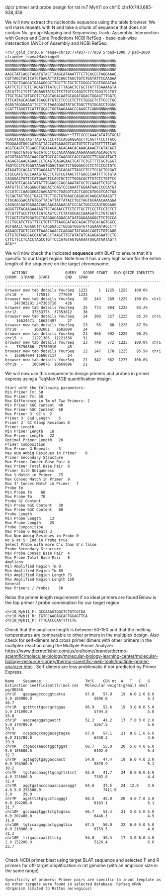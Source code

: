 dpcr primer and probe design for rat rn7 Myh11 on chr10
chr10:743,685-838,459

We will now extract the nucleotide sequence using the table browser. We will mask repeats with N and take a chunk of sequence that does not contain Ns. group: Mapping and Sequencing. track: Assembly. Intersection with Genes and Gene Predictions NCBI RefSeq - base-pair-wise intersection (AND) of Assembly and NCBI RefSeq
```
>rn7_gold_chr10.6 range=chr10:774937-777039 5'pad=1000 3'pad=1000 strand=+ repeatMasking=N
NNNNNNNNNNNNNNNNNNNNNNNNNNNNNNNNNNNNNNNNNNNNNNNNNN
NNNNNNNNNNNNNNNNNNNNNNNNNNNNNNNNNNNNNNNNNNNNNNNNNN
NNNNNNNNNNNNNNNNNNNNNNNNNNNNNNNNNNNNNNNNNNNNNNNNNG
AAGCTATCAGCTACATGTACTTAAGCATAAATTTCTTCACCCTAGGAAAC
CGTTAGCTACTCATCTGAGATTATCAGCTAGCTGTCTGATATTCCAAGAA
CTCTGCTGAGGATGAAGGGGCTTGCTTCTGCTCTGGGGCTCGTGGGATAA
GATTCTCTTCTCTAGAGTTTATGCTTTAGACTCTGCTTATTTGAAAAGTA
CACGTTCCTCTTTAGAAGTATCCTTCTTGTCCAGGTCTTCTGGGTCCTGT
TTGCTGACTATGCCTCTCAGTAGACAATGCAGATAGACTGGAGTTTGATC
CTTCATAGCAGAACTCAGGTTGTCCTCCCCTCTTCTGGGCTCTTCCCTGC
AGAGTAGGGAAGTTCCTTCTAAAGGAATATGCTGGCTTGTGGACCTGGGC
CCATTTAGGTTCATTTGCACTGGTAAGAAACCCAAGCTCANNNNNNNNNN
NNNNNNNNNNNNNNNNNNNNNNNNNNNNNNNNNNNNNNNNNNNNNNNNNN
NNNNNNNNNNNNNNNNNNNNNNNNNNNNNNNNNNNNNNNNNNNNNNNNNN
NNNNNNNNNNNNNNNNNNNNNNNNNNNNNNNNNNNNNNNNNNNNNNNNNN
NNNNNNNNNNNNNNNNNNNNNNNNNNNNNNNNNNNNNNNNNNNNNNNNNN
NNNNNNNNNNNNNNNNNNNNNNNNNNNNNNNNNNNNNNNNNNNNNNNNNN
NNNNNNNNNNNNNNNNNNNNNNNNNNNN**TTTCGCCCAAACATATGTGCAC
TGACATAGCTAGTTAGTGCCCCTTCCAGGAGGAGCTTCAGTTTCCTTACC
TGGGAAGTGGCAGTGATTACCATGAGAGTCACTGTTCTCATGTTTTTCAG
AGGTGAGTCTGGAGCTGGAAAGACAGAGAACACAAAGAAAGTCATACAGT
ATTTGGCTGTGGTGGCATCCTCCCACAAAGGCAAGAAAGACAGCAGCATC
ACGGTAAGTGACAAGCGCTGCCACCAAGGCCACCCAGGCTTCAGCATACT
CAGAGTGAACAGAACCCTGAGTGAGAGAACTCATTCTGTTTTTGCTGGGT
TGGTCCCTCTGGGTAAAGTGGGCTGACTCTGGGGACCCTCTCCCCCTGTC
ATAGATGCACAGTCTGAGAAGTCTGCAGACTTAGCCTCCTCCACTGGGAT
CTGCCATGTGCCAAAGTGGCTCTGTCGTAACTTTGACCCAATTTTCTGTA
CAGGGACTGTTCCATGAACTCCAGTGCTCTTGGACACTTGTCTCTGTTCC
TATATGTCACAATATATTTGGAGCCAGCAAATATGCTCCAAATTCTGTTA
AATGTTCCTAGGGGGTGGGACTCAGTCCCAAATTGGAATGACCCCCATGT
CCCATCCCAAGGGGACAAGAGTGCTGAGGTCACTCAGCATGGGTCACTGA
TCCACTATTGGCTGACCTTCTTGCTGTGAGCCAGACACAAGGATGAGGTT
CTACAGGGACATGTGGTTACATTATTATACCTGCTAGTACAAACAAAGGA
CAGGCACAATGAGAACAGCAACAAAAACATCCCACTGGCCCAGTGGGAGG
AGGGTTTACAAGAAAAGTTCTAGAACCTTCTCTTGCTTCCCTTCCTCTCT
CTCATTTGCCTTCCTCATCAGTCCTCTATGGGACCAAAGATCCTGTCAGT
TCCACTCTATGGATGCTGAGGACAGGACATGATGAGAAAGGCTTCTGCCA
CCCTGCATCTTGTTTCCTGTCTTTAGGGATAGCAGACTTGCACAGTGGCC
AGTAAACCTGGAGCTTTCAGGGACCTGGGGTGGGTGTTGGAAATAGCCTT
AGAACCTGCTCCCCTTAAACAAACCCAAGACTATAGACCAGTCTGTCAGG
GTTGTGTAGGGACCAATAGCCTAAGCTTGTATATATCAGAGAGAATCCTG
CTTCTTCCTCACCTAGCCTGTTCCCATGTAGTGAAAATGACATAATAGTT
ACA**

```
We will now check the indicated **sequence** with BLAT to ensure that it's specific to our target region. Note how it has a very high score for the entire length of the sequence on the target chromosome.
```
   ACTIONS                 QUERY   SCORE START   END QSIZE IDENTITY  CHROM  STRAND  START       END   SPAN
------------------------------------------------------------------------------------------------------------
browser new tab details YourSeq  1225     1  1225  1225   100.0%  chr10  +      775815    777039   1225
browser new tab details YourSeq    26   243   269  1225   100.0%  chr1   -   247303291 247303716    426
browser new tab details YourSeq    25   773   804  1225    93.2%  chr12  -    37353775  37353812     38
browser new tab details YourSeq    24   300   327  1225    85.2%  chr1   -    16624471  16624497     27
browser new tab details YourSeq    23    56    80  1225    87.5%  chr10  -     1602061   1602084     24
browser new tab details YourSeq    23   966   992  1225    96.2%  chr15  +    11221306  11221336     31
browser new tab details YourSeq    23   749   772  1225   100.0%  chr1   +    75750866  75750910     45
browser new tab details YourSeq    22   147   170  1225    95.9%  chr1   +   156967094 156967117     24
browser new tab details YourSeq    21   342   362  1225   100.0%  chr19  -    10669876  10669896     21
```
We will now use this sequence to design primers and probes in primer express using a TaqMan MGB quantification design. 
```
Start with the following parameters:
Min Primer Tm: 58
Max Primer Tm: 60
Max Difference in Tm of Two Primers: 2
Min Primer %GC Content	40
Max Primer %GC Content	60
Max Primer 3' GC's	2
Primer 3' End Length	5
Primer 3' GC Clamp Residues	0
Primer Length	
Min Primer Length	18
Max Primer Length	22
Optimal Primer Length	20
Primer Composition	
Max Primer G Repeats	3
Max Num Ambig Residues in Primer	0
Primer Secondary Structure	
Max Primer Consec Base Pair	4
Max Primer Total Base Pair	8
Primer Site Uniqueness	
Max % Match in Primer	75
Max Consec Match in Primer	9
Max 3' Consec Match in Primer	7
Probe Tm	
Min Probe Tm	68
Max Probe Tm	70
Probe GC Content	
Min Probe %GC Content	30
Max Probe %GC Content	80
Probe Length	
Min Probe Length	13
Max Probe Length	25
Probe Composition	
Max Probe G Repeats	3
Max Num Ambig Residues in Probe	0
No G at 5' End in Probe	true
Select Probe with more C's than G's	false
Probe Secondary Structure	
Max Probe Consec Base Pair	4
Max Probe Total Base Pair	8
Amplicon	
Min Amplified Region Tm	0
Max Amplified Region Tm	85
Min Amplified Region Length	75
Max Amplified Region Length	150
General	
Max Primers / Probes	50
```
Relax the primer length requirement if no ideal primers are found
Below is the top primer / probe combination for our target region

```
chr10_Myh11_F: GCCAAAGTGGCTCTGTCGTAA
chr10_Myh11_R: TGTCCAAGAGCACTGGAGTTCA
chr10_Myh11_P: TTTGACCCAATTTTCTG
```

Check that the amplicon length is between 50-150 and that the melting temperatures are comparable to other primers in the multiplex design. Also check for self-dimers and cross primer dimers with other primers in the multiplex reaction using the Multiple Primer Analyzer: https://www.thermofisher.com/us/en/home/brands/thermo-scientific/molecular-biology/molecular-biology-learning-center/molecular-biology-resource-library/thermo-scientific-web-tools/multiple-primer-analyzer.html . Self-dimers are less problematic if not predicted by Primer Express. 

```
Name  	Sequence                	Tm°C	CG%	nt	A	T	C	G	Extinction coefficient(l/(mol·cm)	Molecular weight(g/mol)	nmol	µg/OD260
chr1F 	gaagaagccccggtcatca     	67.8	57.9	19	6.0	2.0	6.0	5.0	189000.0                         	5806.8                 	5.3 	30.7
chr1R 	gctttcttgcacgctggaa     	66.9	52.6	19	3.0	6.0	5.0	5.0	171600.0                         	5794.8                 	5.8 	33.8
chr1P 	aagcagaggatgaatct       	52.2	41.2	17	7.0	3.0	2.0	5.0	179700.0                         	5267.5                 	5.6 	29.3
chrXF 	ccagcagccaggacagtagaa   	67.0	57.1	21	8.0	1.0	6.0	6.0	215700.0                         	6458.3                 	4.6 	29.9
chrXR 	ctgaccaaacctggctggat    	66.7	55.0	20	5.0	4.0	6.0	5.0	186600.0                         	6102.0                 	5.4 	32.7
chrXP 	agtagtgtgaggaccaact     	54.0	47.4	19	6.0	4.0	3.0	6.0	194900.0                         	5876.9                 	5.1 	30.2
chrYF 	tgctaccaaagttgcagttatcct	65.0	41.7	24	6.0	8.0	6.0	4.0	225600.0                         	7302.8                 	4.4 	32.4
chrYR 	aggtgataccaaaaaccaaaaggt	64.6	37.5	24	12.0	3.0	4.0	5.0	255500.0                         	7411.9                 	3.9 	29.0
chrYP 	agatttatgtgcctcagggt    	60.5	45.0	20	4.0	7.0	3.0	6.0	194200.0                         	6163.1                 	5.1 	31.7
chr10F	gccaaagtggctctgtcgtaa   	66.7	52.4	21	5.0	5.0	5.0	6.0	202400.0                         	6446.3                 	4.9 	31.8
chr10R	tgtccaagagcactggagttca  	67.5	50.0	22	6.0	5.0	5.0	6.0	216000.0                         	6759.5                 	4.6 	31.3
chr10P	tttgacccaattttctg       	54.8	35.3	17	3.0	8.0	4.0	2.0	152200.0                         	5126.4                 	6.6 	33.7


```

Check NCBI primer blast using target BLAT sequence and selected F and R primers for off-target amplification in rat genome (with an amplicon size in the same range)
```
Specificity of primers: Primer pairs are specific to input template as no other targets were found in selected database: Refseq mRNA (Organism limited to Rattus norvegicus)
```

